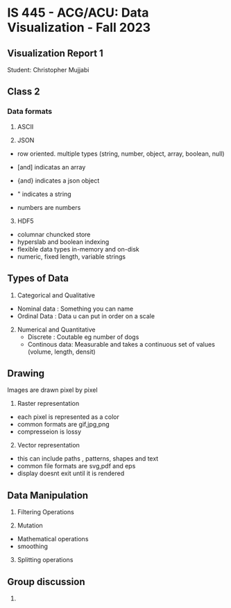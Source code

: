 IS 445 - ACG/ACU: Data Visualization - Fall 2023
===============================================
Visualization Report 1
-----------------------
Student: Christopher Mujjabi

## Class 2

### Data formats
1. ASCII

2. JSON
- row oriented. 
multiple types (string, number, object, array, boolean, null)

- [and] indicatas an array
- {and} indicates a json object
- " indicates a string
- numbers are numbers

3. HDF5
- columnar chuncked store
- hyperslab and boolean indexing
- flexible data types in-memory and on-disk
- numeric, fixed length, variable strings

## Types of Data
1. Categorical and Qualitative
  - Nominal data : Something you can name
  - Ordinal Data : Data u can put in order on a scale

2. Numerical and Quantitative
   - Discrete : Coutable eg number of dogs
   - Continous data: Measurable and takes a continuous set of values (volume, length, densit)


## Drawing
Images are drawn pixel by pixel
1. Raster representation
- each pixel is represented as a color
-  common formats are gif,jpg,png
- compresseion is lossy

2. Vector  representation

- this can include paths , patterns, shapes and text
- common file formats are svg,pdf and eps
- display doesnt exit until it is rendered


## Data Manipulation
 1. Filtering Operations

 2. Mutation 
 - Mathematical operations 
 - smoothing
3. Splitting operations

## Group discussion 
1. 







